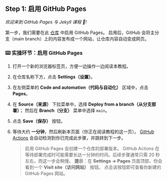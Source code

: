 <!--
  <<< Author notes: Step 1 >>>
  Choose 3-5 steps for your course.
  The first step is always the hardest, so pick something easy!
  Link to docs.github.com for further explanations.
  Encourage users to open new tabs for steps!
-->

## Step 1: 启用 GitHub Pages

_欢迎来到 GitHub Pages 与 Jekyll 课程 :tada:!_

第一步，我们需要在此 [仓库](https://docs.github.com/en/get-started/quickstart/github-glossary#repository) 中启用 GitHub Pages。
启用后，GitHub 会将主分支（main branch）上的内容发布成一个网站，让仓库内容自动变成网页。

### :keyboard: 实操环节：启用 GitHub Pages

1. 打开一个新的浏览器标签页，方便一边操作一边阅读本教程。
2. 在仓库名称下方，点击 **Settings（设置）**。
3. 在左侧菜单的 **Code and automation（代码与自动化）** 区域中，点击 **Pages**。
4. 在 **Source（来源）** 下拉菜单中，选择 **Deploy from a branch（从分支部署）**；
   然后在 **Branch（分支）** 菜单中选择 `main`。
5. 点击 **Save（保存）** 按钮。
6. 等待大约 **一分钟**，然后刷新本页面（你正在阅读教程的这一页）。
   [GitHub Actions](https://docs.github.com/en/actions) 会自动检测到你已完成此步骤，并跳转到下一步。

   > 启用 GitHub Pages 会创建一个仓库的部署版本。
   > GitHub Actions 在等待部署完成时可能需要长达一分钟的时间。后续步骤通常只需 20 秒左右，而这一步会稍慢。
   > **提示**：在 **Settings → Pages** 页面顶部，你会看到一个 **Visit site（访问网站）** 按钮。
   > 点击该按钮即可查看你新建的 GitHub Pages 网站。